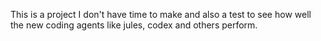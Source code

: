 This is a project I don't have time to make and also a test to see how well the new coding agents like jules, codex and others perform.
